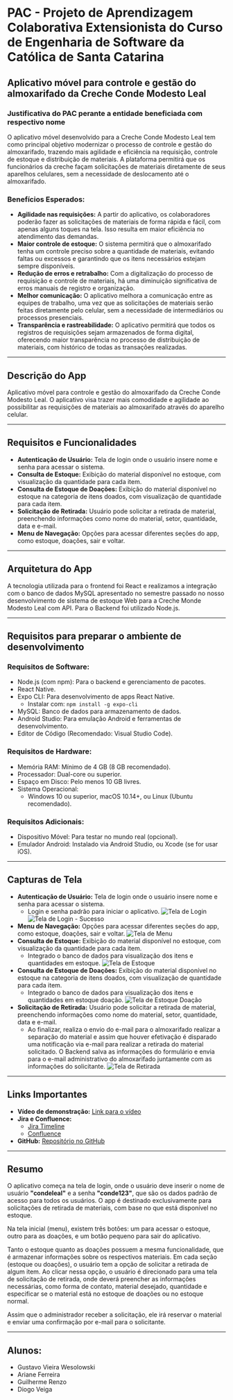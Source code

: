 # PAC - Projeto de Aprendizagem Colaborativa Extensionista do Curso de Engenharia de Software da Católica de Santa Catarina

## Aplicativo móvel para controle e gestão do almoxarifado da Creche Conde Modesto Leal

### Justificativa do PAC perante a entidade beneficiada com respectivo nome

O aplicativo móvel desenvolvido para a Creche Conde Modesto Leal tem como principal objetivo modernizar o processo de controle e gestão do almoxarifado, trazendo mais agilidade e eficiência na requisição, controle de estoque e distribuição de materiais. A plataforma permitirá que os funcionários da creche façam solicitações de materiais diretamente de seus aparelhos celulares, sem a necessidade de deslocamento até o almoxarifado.

### Benefícios Esperados:
- **Agilidade nas requisições:** A partir do aplicativo, os colaboradores poderão fazer as solicitações de materiais de forma rápida e fácil, com apenas alguns toques na tela. Isso resulta em maior eficiência no atendimento das demandas.
- **Maior controle de estoque:** O sistema permitirá que o almoxarifado tenha um controle preciso sobre a quantidade de materiais, evitando faltas ou excessos e garantindo que os itens necessários estejam sempre disponíveis.
- **Redução de erros e retrabalho:** Com a digitalização do processo de requisição e controle de materiais, há uma diminuição significativa de erros manuais de registro e organização.
- **Melhor comunicação:** O aplicativo melhora a comunicação entre as equipes de trabalho, uma vez que as solicitações de materiais serão feitas diretamente pelo celular, sem a necessidade de intermediários ou processos presenciais.
- **Transparência e rastreabilidade:** O aplicativo permitirá que todos os registros de requisições sejam armazenados de forma digital, oferecendo maior transparência no processo de distribuição de materiais, com histórico de todas as transações realizadas.

---

## Descrição do App

Aplicativo móvel para controle e gestão do almoxarifado da Creche Conde Modesto Leal. O aplicativo visa trazer mais comodidade e agilidade ao possibilitar as requisições de materiais ao almoxarifado através do aparelho celular.

---

## Requisitos e Funcionalidades

- **Autenticação de Usuário:** Tela de login onde o usuário insere nome e senha para acessar o sistema.
- **Consulta de Estoque:** Exibição do material disponível no estoque, com visualização da quantidade para cada item.
- **Consulta de Estoque de Doações:** Exibição do material disponível no estoque na categoria de itens doados, com visualização de quantidade para cada item.
- **Solicitação de Retirada:** Usuário pode solicitar a retirada de material, preenchendo informações como nome do material, setor, quantidade, data e e-mail.
- **Menu de Navegação:** Opções para acessar diferentes seções do app, como estoque, doações, sair e voltar.

---

## Arquitetura do App

A tecnologia utilizada para o frontend foi React e realizamos a integração com o banco de dados MySQL apresentado no semestre passado no nosso desenvolvimento de sistema de estoque Web para a Creche Monde Modesto Leal com API. Para o Backend foi utilizado Node.js.

---

## Requisitos para preparar o ambiente de desenvolvimento

### Requisitos de Software:
- Node.js (com npm): Para o backend e gerenciamento de pacotes.
- React Native.
- Expo CLI: Para desenvolvimento de apps React Native.
  - Instalar com: `npm install -g expo-cli`
- MySQL: Banco de dados para armazenamento de dados.
- Android Studio: Para emulação Android e ferramentas de desenvolvimento.
- Editor de Código (Recomendado: Visual Studio Code).

### Requisitos de Hardware:
- Memória RAM: Mínimo de 4 GB (8 GB recomendado).
- Processador: Dual-core ou superior.
- Espaço em Disco: Pelo menos 10 GB livres.
- Sistema Operacional:
  - Windows 10 ou superior, macOS 10.14+, ou Linux (Ubuntu recomendado).

### Requisitos Adicionais:
- Dispositivo Móvel: Para testar no mundo real (opcional).
- Emulador Android: Instalado via Android Studio, ou Xcode (se for usar iOS).

---

## Capturas de Tela

- **Autenticação de Usuário:** Tela de login onde o usuário insere nome e senha para acessar o sistema.
  - Login e senha padrão para iniciar o aplicativo.
![Tela de Login](https://drive.google.com/file/d/1WiKl15ZpQMEs55mBNkalmp_OgvbTA755/view?usp=sharing)
![Tela de Login - Sucesso](https://drive.google.com/file/d/1csjNH_eeUL7-H8jXYRLyFG9jWBzt5Q4I/view?usp=sharing)
- **Menu de Navegação:** Opções para acessar diferentes seções do app, como estoque, doações, sair e voltar.
![Tela de Menu](https://drive.google.com/file/d/1Z1kH80nKJbVobZNQd66ITcYUVKj7Pmh5/view?usp=sharing)
- **Consulta de Estoque:** Exibição do material disponível no estoque, com visualização da quantidade para cada item.
  - Integrado o banco de dados para visualização dos itens e quantidades em estoque.
![Tela de Estoque](https://drive.google.com/file/d/1AIWtfz8bTbp14hGh1TyJVRbq2fkiUDux/view?usp=sharing)
- **Consulta de Estoque de Doações:** Exibição do material disponível no estoque na categoria de itens doados, com visualização de quantidade para cada item.
  - Integrado o banco de dados para visualização dos itens e quantidades em estoque doação.
![Tela de Estoque Doação](https://drive.google.com/file/d/1vkZFu9eWe2pD9pzb0TaYWbyDtlt7sMKP/view?usp=sharing)
- **Solicitação de Retirada:** Usuário pode solicitar a retirada de material, preenchendo informações como nome do material, setor, quantidade, data e e-mail.
  - Ao finalizar, realiza o envio do e-mail para o almoxarifado realizar a separação do material e assim que houver efetivação é disparado uma notificação via e-mail para realizar a retirada do material solicitado. O Backend salva as informações do formulário e envia para o e-mail administrativo do almoxarifado juntamente com as informações do solicitante.
![Tela de Retirada](https://drive.google.com/file/d/1w7MtI7b20ntn46iD0IrFFbKY_hR3nAzj/view?usp=sharing)
---

## Links Importantes

- **Vídeo de demonstração:** [Link para o vídeo](https://drive.google.com/file/d/19UyEE_aTQRaxBzjQ2naRkcUiwJ2yCWgw/view?usp=drivesdk)
- **Jira e Confluence:**
  - [Jira Timeline](https://andradearihh.atlassian.net/jira/software/projects/SCRUM/boards/1/timeline?shared=&atlOrigin=eyJpIjoiN2NlZGNhZDM5OGFiNDYzOGIxMmI2NzQwODI1YjI5MjgiLCJwIjoiaiJ9)
  - [Confluence](https://andradearihh.atlassian.net/l/cp/ufrvBzLz)
- **GitHub:** [Repositório no GitHub](https://github.com/arihandrade/APP_PAC)

---

## Resumo

O aplicativo começa na tela de login, onde o usuário deve inserir o nome de usuário **"condeleal"** e a senha **"conde123"**, que são os dados padrão de acesso para todos os usuários. O app é destinado exclusivamente para solicitações de retirada de materiais, com base no que está disponível no estoque.

Na tela inicial (menu), existem três botões: um para acessar o estoque, outro para as doações, e um botão pequeno para sair do aplicativo.

Tanto o estoque quanto as doações possuem a mesma funcionalidade, que é armazenar informações sobre os respectivos materiais. Em cada seção (estoque ou doações), o usuário tem a opção de solicitar a retirada de algum item. Ao clicar nessa opção, o usuário é direcionado para uma tela de solicitação de retirada, onde deverá preencher as informações necessárias, como forma de contato, material desejado, quantidade e especificar se o material está no estoque de doações ou no estoque normal.

Assim que o administrador receber a solicitação, ele irá reservar o material e enviar uma confirmação por e-mail para o solicitante.

---

## Alunos:
- Gustavo Vieira Wesolowski  
- Ariane Ferreira  
- Guilherme Renzo  
- Diogo Veiga

